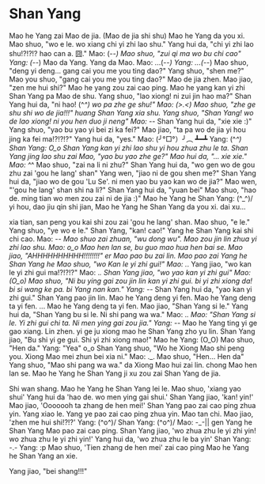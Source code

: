 Shan Yang
=========

Mao he Yang zai Mao de jia. (Mao de jia shi shu)
Mao he Yang da you xi.
Mao shuo, "wo e le. wo xiang chi yi zhi lao shu."
Yang hui da, "chi yi zhi lao shu!?!?!? hao can a. 囧."
Mao: (-_-)
Mao shuo, "zui qi ma wo bu chi cao"
Yang: (-_-)
Mao da Yang.
Yang da Mao.
Mao: ...(-_-)
Yang: ...(-_-)
Mao shuo, "deng yi deng... gang cai you me you ting dao?"
Yang shuo, "shen me?" 
Mao you shuo, "gang cai you me you ting dao?"
Mao de jia zhen.
Mao jiao, "zen me hui shi?"
Mao he yang zou zai cao ping.
Mao he yang kan yi zhi Shan Yang pa Mao de shu.
Yang shuo, "lao xiong! ni zui jin hao ma?"
Shan Yang hui da, "ni hao! (^_^) wo pa zhe ge shu!"
Mao: (>.<)
Mao shuo, "zhe ge shu shi wo de jia!!!"
huang Shan Yang xia shu.
Yang shuo, "Shan Yang! wo de lao xiong! ni you hen duo ji neng"
Mao: -_-
Shan Yang hui da, "xie xie :)"
Yang shuo, "yao bu yao yi bei zi ka fei?"
Mao jiao, "ta pa wo de jia yi hou jing ka fei ma!?!?!?"
Yang hui da, "yes."
Mao: (╯°□°）╯︵ ┻━┻
Yang: (^_^)
Shan Yang: O_o
Shan Yang kan yi zhi lao shu yi hou zhua zhu le ta.
Shan Yang jing lao shu zai Mao, "yao bu yao zhe ge?"
Mao hui da, "... xie xie."
Mao: ^_^
Mao shuo, "zai na li ni zhu?"
Shan Yang hui da, "wo gen wo de gou zhu zai 'gou he lang' shan"
Yang wen, "jiao ni de gou shen me?"
Shan Yang hui da, "jiao wo de gou 'Lu Se'. ni men yao bu yao kan wo de jia?"
Mao wen, "'gou he lang' shan shi na li?"
Shan Yang hui da, "yuan bei"
Mao shuo, "hao de. ming tian wo men zou zai ni de jia :)"
Mao he Yang he Shan Yang: \(^_^)/
yi hou, dao jiu qin shi jian, Mao he Yang he Shan Yang da you xi.
dai xu...


xia tian, san peng you kai shi zou zai 'gou he lang' shan.
Mao shuo, "e le."
Yang shuo, "ye wo e le."
Shan Yang, "kan! cao!"
Yang he Shan Yang kai shi chi cao.
Mao: -_-
Mao shuo zai zhuan, "wu dong wu".
Mao zou jin lin zhua yi zhi lao shu.
Mao: o_o
Mao hen lan se, bu guo mao hua hen bai se.
Mao jiao, "AHHHHHHHHHH!!!!!!!!" er Mao pao bu zai lin.
Mao pao zai Yang he Shan Yang he Mao shuo, "wo Kan le yi zhi gui!"
Mao: ._.
Yang jiao, "wo kan le yi zhi gui ma!?!?!?"
Mao: ._.
Shan Yang jiao, "wo yao kan yi zhi gui"
Mao: (O_o)
Mao shuo, "Ni bu ying gai zou jin lin kan yi zhi gui. bi yi zhi xiong da! bi si wang ke pa. bi Yang nan kan." 
Yang: -_-
Shan Yang hui da, "yao kan yi zhi gui."
Shan Yang pao jin lin.
Mao he Yang deng yi fen.
Mao he Yang deng ta yi fen.
... Mao he Yang deng ta yi fen.
Mao jiao, "Shan Yang si le."
Yang hui da, "Shan Yang bu si le. Ni shi pang wa wa."
Mao: ._.
Mao: "Shan Yang si le. Yi zhi gui chi ta. Ni men ying gai zou jia."
Yang: -_-
Mao he Yang ting yi ge gao xiang.
Lin zhen.
yi ge ju xiong mao he Shan Yang zho yu lin.
Shan Yang jiao, "Bu shi yi ge gui. Shi yi zhi xiong mao!"
Mao he Yang: (O_O)
Mao shuo, "Hen da."
Yang: "Yea" o_o
Shan Yang shuo, "Wo he Xiong Mao shi peng you. Xiong Mao mei zhun bei xia ni."
Mao: ._.
Mao shuo, "Hen... Hen da"
Yang shuo, "Mao shi pang wa wa."
da Xiong Mao hui zai lin.
chong Mao hen lan se.
Mao he Yang he Shan Yang ji xu zou zai Shan Yang de jia.

Shi wan shang.
Mao he Yang he Shan Yang lei le.
Mao shuo, 'xiang yao shui'
Yang hui da 'hao de. wo men ying gai shui.'
Shan Yang jiao, 'kan! yin!'
Mao jiao, 'Ooooooh ta zhang de hen mei!'
Shan Yang pao zai cao ping zhua yin.
Yang xiao le. Yang ye pao zai cao ping zhua yin.
Mao tan chi. Mao jiao, 'zhen me hui shi!?!?'
Yang: \(^o^)/
Shan Yang: \(^o^)/
Mao: -_-||
gen Yang he Shan Yang Mao pao zai cao ping.
Shan Yang jiao, 'wo zhua zhu le yi zhi yin! wo zhua zhu le yi zhi yin!'
Yang hui da, 'wo zhua zhu le ba yin'
Shan Yang: -.-
Yang: :p
Mao shuo, 'Tien zhang de hen mei'
zai cao ping Mao he Yang he Shan Yang an xie.

Yang jiao, "bei shang!!!"
